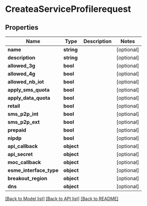 # CreateaServiceProfilerequest

## Properties
Name | Type | Description | Notes
------------ | ------------- | ------------- | -------------
**name** | **string** |  | [optional] 
**description** | **string** |  | [optional] 
**allowed_3g** | **bool** |  | [optional] 
**allowed_4g** | **bool** |  | [optional] 
**allowed_nb_iot** | **bool** |  | [optional] 
**apply_sms_quota** | **bool** |  | [optional] 
**apply_data_quota** | **bool** |  | [optional] 
**retail** | **bool** |  | [optional] 
**sms_p2p_int** | **bool** |  | [optional] 
**sms_p2p_ext** | **bool** |  | [optional] 
**prepaid** | **bool** |  | [optional] 
**nipdp** | **bool** |  | [optional] 
**api_callback** | **object** |  | [optional] 
**api_secret** | **object** |  | [optional] 
**moc_callback** | **object** |  | [optional] 
**esme_interface_type** | **object** |  | [optional] 
**breakout_region** | **object** |  | [optional] 
**dns** | **object** |  | [optional] 

[[Back to Model list]](../../README.md#documentation-for-models) [[Back to API list]](../../README.md#documentation-for-api-endpoints) [[Back to README]](../../README.md)

